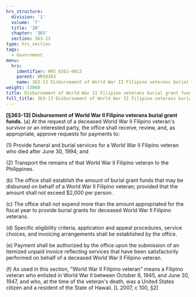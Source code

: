 ```yaml
---
hrs_structure:
  division: '1'
  volume: '7'
  title: '20'
  chapter: '363'
  section: 363-13
type: hrs_section
tags:
  - Government
menu:
  hrs:
    identifier: HRS_0363-0013
    parent: HRS0363
    name: 363-13 Disbursement of World War II Filipino veterans burial grant funds
weight: 53060
title: Disbursement of World War II Filipino veterans burial grant funds
full_title: 363-13 Disbursement of World War II Filipino veterans burial grant funds
---
```

**[§363-13]** **Disbursement of World War II Filipino veterans burial grant funds.** (a) At the request of a deceased World War II Filipino veteran's survivor or an interested party, the office shall receive, review, and, as appropriate, approve requests for payments to:

(1) Provide funeral and burial services for a World War II Filipino veteran who died after June 30, 1994; and

(2) Transport the remains of that World War II Filipino veteran to the Philippines.

(b) The office shall establish the amount of burial grant funds that may be disbursed on behalf of a World War II Filipino veteran; provided that the amount shall not exceed $2,000 per person.

(c) The office shall not expend more than the amount appropriated for the fiscal year to provide burial grants for deceased World War II Filipino veterans.

(d) Specific eligibility criteria, application and appeal procedures, service choices, and invoicing arrangements shall be established by the office.

(e) Payment shall be authorized by the office upon the submission of an itemized unpaid invoice reflecting services that have been satisfactorily performed on behalf of a deceased World War II Filipino veteran.

(f) As used in this section, "World War II Filipino veteran" means a Filipino veteran who enlisted in World War II between October 6, 1945, and June 30, 1947, and who, at the time of the veteran's death, was a United States citizen and a resident of the State of Hawaii. [L 2007, c 100, §2]